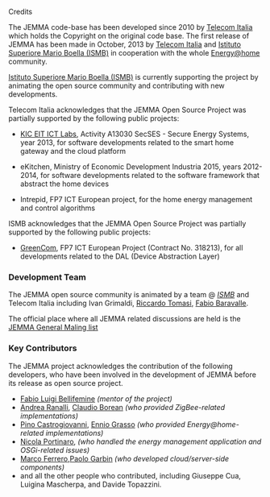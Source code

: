 Credits
<!-- Remember: the first line always goes with the title-->
<!-- Please use h3 headers (###) inside these files -->

The JEMMA code-base has been developed since 2010 by <a href="http://www.telecomitalia.it/" target="_parent">Telecom Italia</a> which holds the Copyright on the original code base. The first release of JEMMA has been made in October, 2013 by <a href="http://www.telecomitalia.it/" target="_parent">Telecom Italia</a> and <a href="http://www.ismb.it/" target="_parent">Istituto Superiore Mario Boella (ISMB)</a> in cooperation with the whole <a href="http://www.energy-home.it/" target="_parent">Energy@home</a> community. 

<a href="http://www.ismb.it/" target="_parent">Istituto Superiore Mario Boella (ISMB)</a> is currently supporting the project by animating the open source community and contributing with new developments.

Telecom Italia acknowledges that the JEMMA Open Source Project was partially supported by the following public projects:

- <a href="http://www.eitictlabs.eu/" target="_parent">KIC EIT ICT Labs</a>, Activity A13030 SecSES - Secure Energy Systems, year 2013, for software developments related to the smart home gateway and the cloud platform

- eKitchen, Ministry of Economic Development Industria 2015, years 2012-2014, for software developments related to the software framework that abstract the home devices

- Intrepid, FP7 ICT European project, for the home energy management and control algorithms

ISMB acknowledges that the JEMMA Open Source Project was partially supported by the following public projects:

- [GreenCom](http://www.greencom-project.eu/), FP7 ICT European Project (Contract No. 318213), for all developments related to the DAL (Device Abstraction Layer)

### Development Team

The JEMMA open source community is animated by a team @ *[ISMB](http://www.ismb.it/)* and Telecom Italia including Ivan Grimaldi, <a href="http://www.ismb.it/riccardo.tomasi" target="_parent">Riccardo Tomasi</a>, <a href="http://www.ismb.it" target="_parent">Fabio Baravalle</a>. 

The official place where all JEMMA related discussions are held is the [JEMMA General Maling list](devteam.html)

### Key Contributors

The JEMMA project acknowledges the contribution of the following developers, who have been involved in the development of JEMMA before its release as open source project.

- [Fabio Luigi Bellifemine]() *(mentor of the project)*
- [Andrea Ranalli](), [Claudio Borean]() *(who provided ZigBee-related implementations)* 
- [Pino Castrogiovanni](), [Ennio Grasso]() *(who provided Energy@home-related implementations)*
- [Nicola Portinaro](), *(who handled the energy management application and OSGi-related issues)*
- [Marco Ferrero](),[Paolo Garbin]() *(who developed cloud/server-side components)*
- and all the other people who contributed, including Giuseppe Cua, Luigina Mascherpa, and Davide Topazzini.

<!--TODO Qui possiamo aggiungere link alla bio + descrizione delle cose fatte-->




